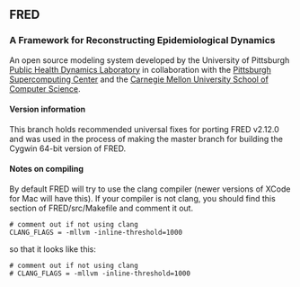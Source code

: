 ## FRED ## 
### A Framework for Reconstructing Epidemiological Dynamics ###
An open source modeling system developed by the University of Pittsburgh [Public Health Dynamics Laboratory](http://www.phdl.pitt.edu "PHDL website") in collaboration with the [Pittsburgh Supercomputing Center](http://www.psc.edu "PSC website") and the [Carnegie Mellon University School of Computer Science](http://www.cs.cmu.edu "CMU CS website").

#### Version information ####
This branch holds recommended universal fixes for porting FRED v2.12.0 and was used in the process of making the master branch for building the Cygwin 64-bit version of FRED.

#### Notes on compiling ####
By default FRED will try to use the clang compiler (newer versions of XCode for Mac will have this). If your compiler is not clang, you should find this section of FRED/src/Makefile and comment it out.

```
# comment out if not using clang
CLANG_FLAGS = -mllvm -inline-threshold=1000
```

so that it looks like this:

```
# comment out if not using clang
# CLANG_FLAGS = -mllvm -inline-threshold=1000
```
